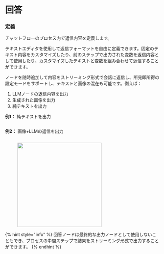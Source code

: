 # 回答

### 定義

チャットフローのプロセス内で返信内容を定義します。

テキストエディタを使用して返信フォーマットを自由に定義できます。固定のテキスト内容をカスタマイズしたり、前のステップで出力された変数を返信内容として使用したり、カスタマイズしたテキストと変数を組み合わせて返信することができます。

ノードを随時追加して内容をストリーミング形式で会話に返信し、所見即所得の設定モードをサポートし、テキストと画像の混在も可能です。例えば：

1. LLMノードの返信内容を出力
2. 生成された画像を出力
3. 純テキストを出力

**例1：** 純テキストを出力

<figure><img src="https://assets-docs.dify.ai//img/jp/node/0d84004c87c014bc2ef94aee618eb896.webp" alt=""><figcaption></figcaption></figure>

**例2：** 画像+LLMの返信を出力

<figure><img src="https://assets-docs.dify.ai//img/jp/node/b93531c9a37ef60cfbaf1a75d758ff8b.webp" alt=""><figcaption></figcaption></figure>

<figure><img src="https://assets-docs.dify.ai//img/jp/node/a37e7aaf6d2be7f14da989914366b76d.webp" alt="" width="275"><figcaption></figcaption></figure>

{% hint style="info" %}
回答ノードは最終的な出力ノードとして使用しないこともでき、プロセスの中間ステップで結果をストリーミング形式で出力することができます。
{% endhint %}
